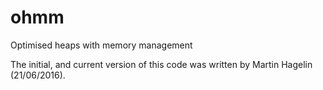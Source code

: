 # ohmm
Optimised heaps with memory management 

The initial, and current version of this code was written by Martin Hagelin
(21/06/2016).